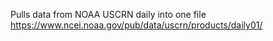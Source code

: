 Pulls data from NOAA USCRN daily into one file
https://www.ncei.noaa.gov/pub/data/uscrn/products/daily01/
